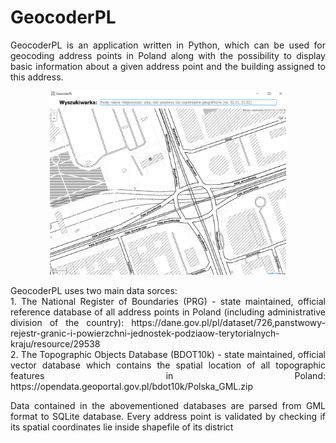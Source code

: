 # GeocoderPL
<p align="justify">
GeocoderPL is an application written in Python, which can be used for geocoding address points in Poland along with the possibility to display basic information about a given address point and the building assigned to this address. </p>

<p align="center">
  <img width=75% height=75% src="/imgs/GeocoderPL.png"/>
</p>

<p align="justify">
GeocoderPL uses two main data sorces: <br>
  1. The National Register of Boundaries (PRG) - state maintained, official reference database of all address points in Poland (including administrative division of the country): https://dane.gov.pl/pl/dataset/726,panstwowy-rejestr-granic-i-powierzchni-jednostek-podziaow-terytorialnych-kraju/resource/29538 <br>
  2. The Topographic Objects Database (BDOT10k) -  state maintained, official vector database which contains the spatial location of all topographic features in Poland: https://opendata.geoportal.gov.pl/bdot10k/Polska_GML.zip </p>
  
<p align="justify">
Data contained in the abovementioned databases are parsed from GML format to SQLite database. Every address point is validated by checking if its spatial coordinates lie inside shapefile of its district
</p>
